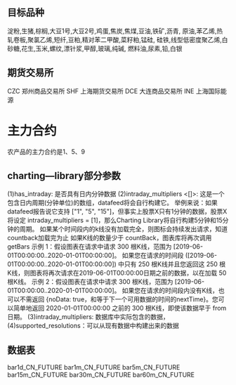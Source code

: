 ## 目标品种
淀粉,生猪,棕榈,大豆1号,大豆2号,鸡蛋,焦炭,焦煤,豆油,铁矿,沥青,
原油,苯乙烯,热轧卷板,聚氯乙烯,短纤,豆粕,精对苯二甲酸,菜籽粕,锰硅,
硅铁,线型低密度聚乙烯,白砂糖,花生,玉米,螺纹,漂针浆,甲醇,玻璃,纯碱,
燃料油,尿素,铅,白银

## 期货交易所
CZC  郑州商品交易所
SHF 上海期货交易所
DCE 大连商品交易所
INE 上海国际能源

# 主力合约
农产品的主力合约是1、5、9

## charting—library部分参数
(1)has_intraday: 是否具有日内分钟数据
(2)intraday_multipliers <[]>:  这是一个包含日内周期(分钟单位)的数组，datafeed将会自行构建它。
举例来说：如果datafeed报告说它支持 ["1", "5", "15"]，但事实上股票X只有1分钟的数据，股票X将设定 intraday_multipliers = [1]，那么Charting Library将自行构建5分钟和15分钟的周期。
如果某个时间段内的k线没有加载完全，则图标会持续发出请求，知道countback加载完为止
如果K线的数量少于 countBack，图表库将再次调用 getBars
示例 1：假设图表在请求中请求 300 根K线，范围为 [2019-06-01T00:00:00..2020-01-01T00:00:00]。 如果您在请求的时间段 ([2019-06-01T00:00:00..2020-01-01T00:00:00]) 中只有 250 根K线并且您返回这 250 根K线，则图表将再次请求在2019-06-01T00:00:00日期之前的数据，以在加载 50 根K线。
示例 2：假设图表在请求中请求 300 根K线，范围为 [2019-06-01T00:00:00..2020-01-01T00:00:00]。 如果您在请求的时间段内没有K线，也可以不需返回 {noData: true，和等于下一个可用数据的时间的nextTime}。您可以简单地返回 2020-01-01T00:00:00 之前的 300 根K线，即使该数据早于 from 日期。
(3)intraday_multipliers: 数据库中实际包含的数据，
(4)supported_resolutions：可以从现有数据中构建出来的数据

## 数据表
bar1d_CN_FUTURE
bar1m_CN_FUTURE
bar5m_CN_FUTURE
bar15m_CN_FUTURE
bar30m_CN_FUTURE
bar60m_CN_FUTURE
